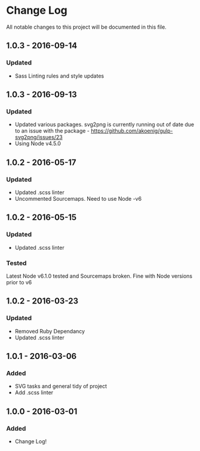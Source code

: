 # Change Log
All notable changes to this project will be documented in this file.

## 1.0.3 - 2016-09-14
### Updated
- Sass Linting rules and style updates

## 1.0.3 - 2016-09-13
### Updated
- Updated various packages. svg2png is currently running out of date due to an issue with the package - https://github.com/akoenig/gulp-svg2png/issues/23
- Using Node v4.5.0

## 1.0.2 - 2016-05-17
### Updated
- Updated .scss linter
- Uncommented Sourcemaps. Need to use Node -v6

## 1.0.2 - 2016-05-15
### Updated
- Updated .scss linter
### Tested
Latest Node v6.1.0 tested and Sourcemaps broken. Fine with Node versions prior to v6

## 1.0.2 - 2016-03-23
### Updated
- Removed Ruby Dependancy
- Updated .scss linter

## 1.0.1 - 2016-03-06
### Added
- SVG tasks and general tidy of project
- Add .scss linter

## 1.0.0 - 2016-03-01
### Added
- Change Log!
